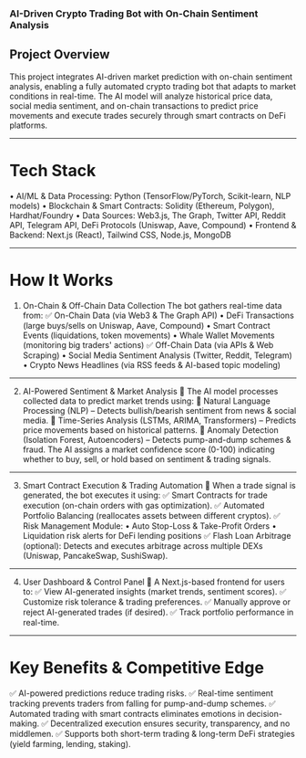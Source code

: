 ### AI-Driven Crypto Trading Bot with On-Chain Sentiment Analysis
## Project Overview
This project integrates AI-driven market prediction with on-chain sentiment analysis, enabling a fully automated crypto trading bot that adapts to market conditions in real-time. The AI model will analyze historical price data, social media sentiment, and on-chain transactions to predict price movements and execute trades securely through smart contracts on DeFi platforms.
________________________________________
# Tech Stack
•	AI/ML & Data Processing: Python (TensorFlow/PyTorch, Scikit-learn, NLP models)
•	Blockchain & Smart Contracts: Solidity (Ethereum, Polygon), Hardhat/Foundry
•	Data Sources: Web3.js, The Graph, Twitter API, Reddit API, Telegram API, DeFi Protocols (Uniswap, Aave, Compound)
•	Frontend & Backend: Next.js (React), Tailwind CSS, Node.js, MongoDB
________________________________________
# How It Works
1. On-Chain & Off-Chain Data Collection
The bot gathers real-time data from: ✅ On-Chain Data (via Web3 & The Graph API)
•	DeFi Transactions (large buys/sells on Uniswap, Aave, Compound)
•	Smart Contract Events (liquidations, token movements)
•	Whale Wallet Movements (monitoring big traders' actions)
✅ Off-Chain Data (via APIs & Web Scraping)
•	Social Media Sentiment Analysis (Twitter, Reddit, Telegram)
•	Crypto News Headlines (via RSS feeds & AI-based topic modeling)
________________________________________
2. AI-Powered Sentiment & Market Analysis
📌 The AI model processes collected data to predict market trends using: 🔹 Natural Language Processing (NLP) – Detects bullish/bearish sentiment from news & social media. 🔹 Time-Series Analysis (LSTMs, ARIMA, Transformers) – Predicts price movements based on historical patterns. 🔹 Anomaly Detection (Isolation Forest, Autoencoders) – Detects pump-and-dump schemes & fraud.
The AI assigns a market confidence score (0-100) indicating whether to buy, sell, or hold based on sentiment & trading signals.
________________________________________
3. Smart Contract Execution & Trading Automation
📌 When a trade signal is generated, the bot executes it using: ✅ Smart Contracts for trade execution (on-chain orders with gas optimization). ✅ Automated Portfolio Balancing (reallocates assets between different cryptos). ✅ Risk Management Module:
•	Auto Stop-Loss & Take-Profit Orders
•	Liquidation risk alerts for DeFi lending positions ✅ Flash Loan Arbitrage (optional): Detects and executes arbitrage across multiple DEXs (Uniswap, PancakeSwap, SushiSwap).
________________________________________
4. User Dashboard & Control Panel
📌 A Next.js-based frontend for users to: ✅ View AI-generated insights (market trends, sentiment scores). ✅ Customize risk tolerance & trading preferences. ✅ Manually approve or reject AI-generated trades (if desired). ✅ Track portfolio performance in real-time.
________________________________________
# Key Benefits & Competitive Edge
✅ AI-powered predictions reduce trading risks. ✅ Real-time sentiment tracking prevents traders from falling for pump-and-dump schemes. ✅ Automated trading with smart contracts eliminates emotions in decision-making. ✅ Decentralized execution ensures security, transparency, and no middlemen. ✅ Supports both short-term trading & long-term DeFi strategies (yield farming, lending, staking).
